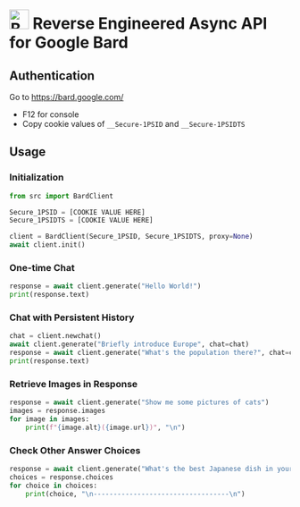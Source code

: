 # <img src="https://www.gstatic.com/lamda/images/favicon_v1_150160cddff7f294ce30.svg" width="35px" alt="Bard Icon" /> Reverse Engineered Async API for Google Bard

## Authentication

Go to <https://bard.google.com/>

- F12 for console
- Copy cookie values of `__Secure-1PSID` and `__Secure-1PSIDTS`

## Usage

### Initialization

```python
from src import BardClient

Secure_1PSID = [COOKIE VALUE HERE]
Secure_1PSIDTS = [COOKIE VALUE HERE]

client = BardClient(Secure_1PSID, Secure_1PSIDTS, proxy=None)
await client.init()
```

### One-time Chat

```python
response = await client.generate("Hello World!")
print(response.text)
```

### Chat with Persistent History

```python
chat = client.newchat()
await client.generate("Briefly introduce Europe", chat=chat)
response = await client.generate("What's the population there?", chat=chat)
print(response.text)
```

### Retrieve Images in Response

```python
response = await client.generate("Show me some pictures of cats")
images = response.images
for image in images:
    print(f"{image.alt}({image.url})", "\n")
```

### Check Other Answer Choices

```python
response = await client.generate("What's the best Japanese dish in your mind? Choose one only.")
choices = response.choices
for choice in choices:
    print(choice, "\n----------------------------------\n")
```
